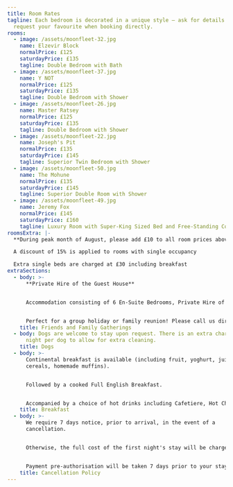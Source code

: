 ```yaml
---
title: Room Rates
tagline: Each bedroom is decorated in a unique style — ask for details and
  request your favourite when booking directly.
rooms:
  - image: /assets/moonfleet-32.jpg
    name: Elzevir Block
    normalPrice: £125
    saturdayPrice: £135
    tagline: Double Bedroom with Bath
  - image: /assets/moonfleet-37.jpg
    name: Y NOT
    normalPrice: £125
    saturdayPrice: £135
    tagline: Double Bedroom with Shower
  - image: /assets/moonfleet-26.jpg
    name: Master Ratsey
    normalPrice: £125
    saturdayPrice: £135
    tagline: Double Bedroom with Shower
  - image: /assets/moonfleet-22.jpg
    name: Joseph's Pit
    normalPrice: £135
    saturdayPrice: £145
    tagline: Superior Twin Bedroom with Shower
  - image: /assets/moonfleet-50.jpg
    name: The Mohune
    normalPrice: £135
    saturdayPrice: £145
    tagline: Superior Double Room with Shower
  - image: /assets/moonfleet-49.jpg
    name: Jeremy Fox
    normalPrice: £145
    saturdayPrice: £160
    tagline: Luxury Room with Super-King Sized Bed and Free-Standing Copper Bath
roomsExtra: |-
  **During peak month of August, please add £10 to all room prices above.** 

  A discount of 15% is applied to rooms with single occupancy

  Extra single beds are charged at £30 including breakfast
extraSections:
  - body: >-
      **Private Hire of the Guest House**


      Accommodation consisting of 6 En-Suite Bedrooms, Private Hire of the Breakfast Room, Pool Room and Bar. Breakfast included for all guests for £800 per night (minimum stay 2 nights)


      Perfect for a group holiday or family reunion! Please call us directly for more information. Dogs welcome.
    title: Friends and Family Gatherings
  - body: Dogs are welcome to stay upon request. There is an extra charge of £6 per
      night per dog to allow for extra cleaning.
    title: Dogs
  - body: >-
      Continental breakfast is available (including fruit, yoghurt, juice,
      cereals, homemade muffins).


      Followed by a cooked Full English Breakfast.


      Accompanied by a choice of hot drinks including Cafetiere, Hot Chocolate or Tea.
    title: Breakfast
  - body: >-
      We require 7 days notice, prior to arrival, in the event of a
      cancellation.


      Otherwise, the full cost of the first night's stay will be chargeable. 


      Payment pre-authorisation will be taken 7 days prior to your stay.
    title: Cancellation Policy
---
```

